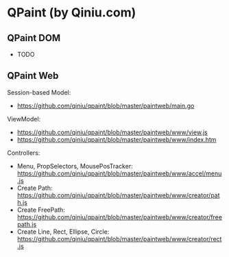 # QPaint (by Qiniu.com)

## QPaint DOM

* TODO

## QPaint Web

Session-based Model:

* https://github.com/qiniu/qpaint/blob/master/paintweb/main.go

ViewModel:

* https://github.com/qiniu/qpaint/blob/master/paintweb/www/view.js
* https://github.com/qiniu/qpaint/blob/master/paintweb/www/index.htm

Controllers:

* Menu, PropSelectors, MousePosTracker: https://github.com/qiniu/qpaint/blob/master/paintweb/www/accel/menu.js
* Create Path: https://github.com/qiniu/qpaint/blob/master/paintweb/www/creator/path.js
* Create FreePath: https://github.com/qiniu/qpaint/blob/master/paintweb/www/creator/freepath.js
* Create Line, Rect, Ellipse, Circle: https://github.com/qiniu/qpaint/blob/master/paintweb/www/creator/rect.js
